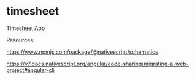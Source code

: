 # timesheet
Timesheet App

Resources:

https://www.npmjs.com/package/@nativescript/schematics

https://v7.docs.nativescript.org/angular/code-sharing/migrating-a-web-project#angular-cli
